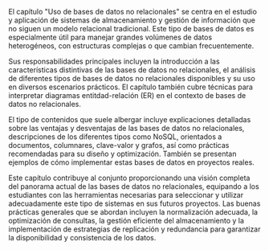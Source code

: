 El capítulo "Uso de bases de datos no relacionales" se centra en el estudio y aplicación de sistemas de almacenamiento y gestión de información que no siguen un modelo relacional tradicional. Este tipo de bases de datos es especialmente útil para manejar grandes volúmenes de datos heterogéneos, con estructuras complejas o que cambian frecuentemente.

Sus responsabilidades principales incluyen la introducción a las características distintivas de las bases de datos no relacionales, el análisis de diferentes tipos de bases de datos no relacionales disponibles y su uso en diversos escenarios prácticos. El capítulo también cubre técnicas para interpretar diagramas entitdad-relación (ER) en el contexto de bases de datos no relacionales.

El tipo de contenidos que suele albergar incluye explicaciones detalladas sobre las ventajas y desventajas de las bases de datos no relacionales, descripciones de los diferentes tipos como NoSQL, orientados a documentos, columnares, clave-valor y grafos, así como prácticas recomendadas para su diseño y optimización. También se presentan ejemplos de cómo implementar estas bases de datos en proyectos reales.

Este capítulo contribuye al conjunto proporcionando una visión completa del panorama actual de las bases de datos no relacionales, equipando a los estudiantes con las herramientas necesarias para seleccionar y utilizar adecuadamente este tipo de sistemas en sus futuros proyectos. Las buenas prácticas generales que se abordan incluyen la normalización adecuada, la optimización de consultas, la gestión eficiente del almacenamiento y la implementación de estrategias de replicación y redundancia para garantizar la disponibilidad y consistencia de los datos.
